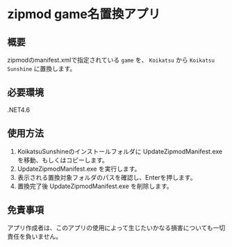 ﻿# zipmod game名置換アプリ

## 概要

zipmodのmanifest.xmlで指定されている `game` を、 `Koikatsu` から `Koikatsu Sunshine` に置換します。

## 必要環境

.NET4.6

## 使用方法

1. KoikatsuSunshineのインストールフォルダに UpdateZipmodManifest.exeを移動、もしくはコピーします。
2. UpdateZipmodManifest.exe を実行します。
3. 表示される置換対象フォルダのパスを確認し、Enterを押します。
4. 置換完了後 UpdateZipmodManifest.exe を削除します。

## 免責事項

アプリ作成者は、このアプリの使用によって生じたいかなる損害についても一切責任を負いません。
